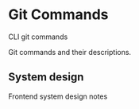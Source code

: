 # Git Commands

CLI git commands<br>

Git commands and their descriptions.


## System design

Frontend system design notes
